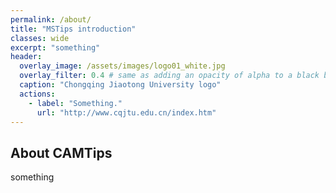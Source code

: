 ```yaml
---
permalink: /about/
title: "MSTips introduction"
classes: wide
excerpt: "something"
header:
  overlay_image: /assets/images/logo01_white.jpg
  overlay_filter: 0.4 # same as adding an opacity of alpha to a black background
  caption: "Chongqing Jiaotong University logo"
  actions:
    - label: "Something."
      url: "http://www.cqjtu.edu.cn/index.htm"
---
```



## About CAMTips

something
